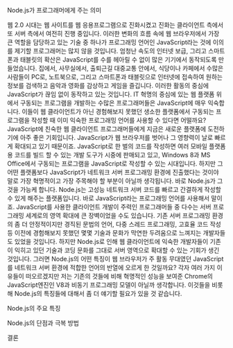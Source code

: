 Node.js가 프로그래머에게 주는 의미

웹 2.0 시대는 웹 사이트를 웹 응용프로그램으로 진화시켰고 진화는 클라이언트 측에서 또 서버 측에서 여전히 진행 중입니다. 이러한 변화의 흐름 속에 웹 브라우저에서 가장 큰 역할을 담당하고 있는 기술 중 하나가 프로그래밍 언어인 JavaScript라는 것에 이의를 제기할 프로그래머는 많지 않을 것입니다. 엄청난 속도의 인터넷 보급, 그리고 스마트폰과 태블릿의 확산은 JavaScript를 수를 헤아릴 수 없이 많은 기기에서 동작되도록 만들었습니다. 집에서, 사무실에서, 출퇴근길 대중교통 안에서, 식당이나 카페에서 수많은 사람들이 PC로, 노트북으로, 그리고 스마트폰과 태블릿으로 인터넷에 접속하여 원하는 정보를 검색하고 음악과 영화를 감상하고 게임을 즐깁니다. 이러한 활동의 중심에 JavaScript가 끊임 없이 동작하고 있는 것입니다. 
IT 혁명의 중심에 있는 웹 플랫폼 위에서 구동되는 프로그램을 개발하는 수많은 프로그래머들은 JavaScript에 매우 익숙합니다. 이들이 웹 클라이언트가 아닌 경험해보지 못했던 생소한 플랫폼에서 구동되는 프로그램을 작성할 때 이미 익숙한 프로그래밍 언어를 사용할 수 있다면 어떨까요? JavaScript에 친숙한 웹 클라이언트 프로그래머들에게 지금은 새로운 플랫폼에 도전하기에 아주 좋은 기회입니다. JavaScript가 웹 브라우저를 벗어나 그 영향력이 날로 빠르게 확대되고 있기 때문이죠. 
JavaScript로 한 벌의 코드를 작성하면 여러 모바일 플랫폼용 코드를 빌드 할 수 있는 개발 도구가 시중에 판매되고 있고, Windows 8과 MS Office에서 구동되는 프로그램을 JavaScript로 작성할 수 있는 시대입니다. 하지만 그 어떤 플랫폼보다 JavaScript가 네트워크 서버 프로그래밍 환경에 진출했다는 것이야 말로 가장 혁명적이고 가장 주목해야 할 부분이 아닐까 생각됩니다. 바로 Node.js가 그것을 가능케 합니다. 
Node.js는 고성능 네트워크 서버 코드를 빠르고 간결하게 작성할 수 있게 해주는 플랫폼입니다. 바로 JavaScript라는 프로그래밍 언어를 사용해서 말이죠. JavaScript를 사용한 클라이언트 개발이 주력인 프로그래머들 중 다수는 서버 프로그래밍 세계로의 영역 확대에 큰 장벽이었을 수도 있습니다. 기존 서버 프로그래밍 환경의 좀 더 안정적이지만 경직된 문법의 언어, 다중 스레드 프로그래밍, 고효율 코드 작성 등 이전에 경험해보지 못했던 몇몇 기술과 문화가 막연한 두려움으로 느껴지는 개발자들도 있었을 것입니다. 하지만 Node.js로 인해 웹 클라이언트에 익숙한 개발자들이 기존이 익히고 있던 기술과 코딩 문화를 그대로 서버 영역으로 확대할 수 있는 기회가 생긴 것입니다. 
그러면 Node.js의 어떤 특징이 웹 브라우저가 주 활동 무대였던 JavaScript를 네트워크 서버 환경에 적합한 언어의 반열에 오르게 한 것일까요? 각자 여러 가지 이유들이 떠오르겠지만 저는 기존의 것들에 비해 혁명적인 성능을 보여준 Chrome의 JavaScript엔진인 V8과 비동기 프로그래밍 모델이 아닐까 생각합니다. 이것들을 비롯해 Node.js의 특징들에 대해서 좀 더 얘기할 필요가 있을 것 같습니다.

Node.js의 주요 특징

Node.js의 단점과 극복 방법

결론
